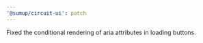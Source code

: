 ```yaml
---
'@sumup/circuit-ui': patch
---
```


Fixed the conditional rendering of aria attributes in loading buttons.
